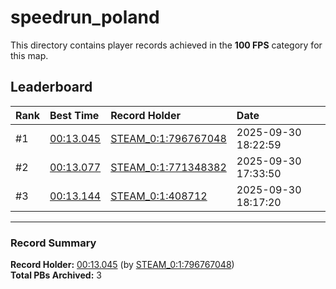 # speedrun_poland

This directory contains player records achieved in the **100 FPS** category for this map.

## Leaderboard

| Rank | Best Time | Record Holder | Date                |
| :--- | :-------- | :------------ | :------------------ |
| #1   | [00:13.045](./00013045_STEAM_0_1_796767048_20250930-182259.zip) | [STEAM_0:1:796767048](https://speedrun16.com/profile/STEAM_0:1:796767048)   | 2025-09-30 18:22:59 |
| #2   | [00:13.077](./00013077_STEAM_0_1_771348382_20250930-173350.zip) | [STEAM_0:1:771348382](https://speedrun16.com/profile/STEAM_0:1:771348382)   | 2025-09-30 17:33:50 |
| #3   | [00:13.144](./00013144_STEAM_0_1_408712_20250930-181720.zip) | [STEAM_0:1:408712](https://speedrun16.com/profile/STEAM_0:1:408712)   | 2025-09-30 18:17:20 |

---

### Record Summary
**Record Holder:** [00:13.045](./00013045_STEAM_0_1_796767048_20250930-182259.zip) (by [STEAM_0:1:796767048](https://speedrun16.com/profile/STEAM_0:1:796767048))  
**Total PBs Archived:** 3